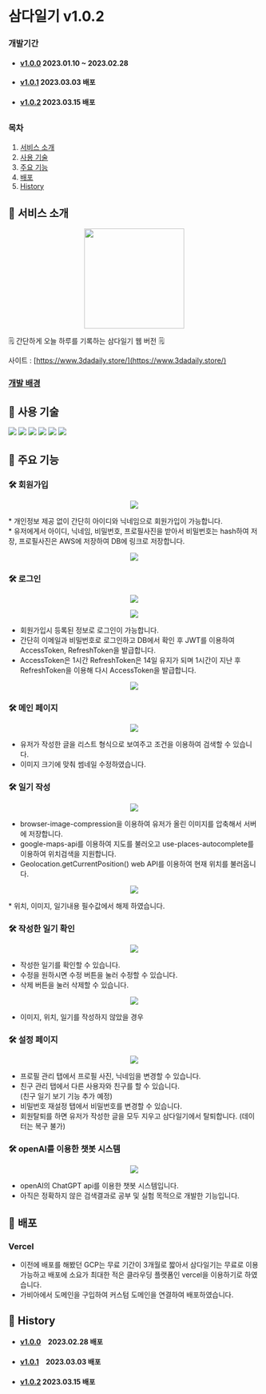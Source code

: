# 삼다일기 v1.0.2

### 개발기간
* #### [v1.0.0](https://github.com/acwell94/3daDaily/wiki) <span>2023.01.10 ~ 2023.02.28</span>
* #### [v1.0.1](https://github.com/acwell94/3daDaily/wiki/v1.0.0) <span>2023.03.03 배포</span>
* #### [v1.0.2](https://github.com/acwell94/3daDaily/wiki/v1.0.0) <span>2023.03.15 배포</span>
##

### 목차
1. [서비스 소개](#-서비스-소개)
2. [사용 기술](#-사용-기술)
3. [주요 기능](#-주요-기능)
4. [배포](#-배포)
5. [History](#-history)


## 📌 서비스 소개
<p align='center'>
<img width='200px' src='https://user-images.githubusercontent.com/89783182/222035863-cd30cc07-2690-47b6-8cc7-7a829d95fd33.png'/>
</p>

🗒️ 간단하게 오늘 하루를 기록하는 삼다일기 웹 버전 🗒️

사이트 : [https://www.3dadaily.store/](https://www.3dadaily.store/)

### [개발 배경](https://github.com/acwell94/3daDaily/wiki)

## 📌 사용 기술
<p align='start'>
  <img src='https://img.shields.io/badge/Typescript-v4.9.4-blue?logo=typescript'/>
    <img src='https://img.shields.io/badge/Next.js-v13.1.1-000000?logo=Next.js'/>
  <img src="https://img.shields.io/badge/styled components-v5.3.6-pink?logo=styled components">
  <img src="https://img.shields.io/badge/recoil-v0.7.6-blue?logo=react">
    <img src="https://img.shields.io/badge/hookform-v2.9.10-blue?logo=react">
      <img src="https://img.shields.io/badge/axios-v2.9.10-5A29E4?logo=axios">
</p>

## 📌 주요 기능

### 🛠️ 회원가입

<p align='center'>
  <img src='https://user-images.githubusercontent.com/89783182/222052335-598d888c-7db9-4213-afaa-bc5892d04e1b.png'/>
</p>
* 개인정보 제공 없이 간단히 아이디와 닉네임으로 회원가입이 가능합니다.<br>
* 유저에게서 아이디, 닉네임, 비밀번호, 프로필사진을 받아서 비밀번호는 hash하여 저장, 프로필사진은 AWS에 저장하여 DB에 링크로 저장합니다.
<p align='center'>
  <img src='https://user-images.githubusercontent.com/89783182/222068824-5088d79e-4531-43a8-81b0-6a866c0dbbcf.png'/>
</p>

### 🛠️ 로그인

<p align='center'>
  <img src='https://user-images.githubusercontent.com/89783182/222082594-2c6a95e0-5586-402d-87e2-5df64b9a3b0c.gif'/>
</p>

<p align='center'>
  <img src='https://user-images.githubusercontent.com/89783182/222082607-bfd1bed6-8ae7-435f-b843-6d8e6a727540.gif'/>
</p>

* 회원가입시 등록된 정보로 로그인이 가능합니다.<br>
* 간단히 이메일과 비밀번호로 로그인하고 DB에서 확인 후 JWT를 이용하여 AccessToken, RefreshToken을 발급합니다.<br>
* AccessToken은 1시간 RefreshToken은 14일 유지가 되며 1시간이 지난 후 RefreshToken을 이용해 다시 AccessToken을 발급합니다.<br>
<p align='center'>
  <img src='https://user-images.githubusercontent.com/89783182/222075168-7d82cbc6-cd85-430f-b837-2e08c9565734.png'/>
</p>

### 🛠️ 메인 페이지

<p align='center'>
  <img src='https://user-images.githubusercontent.com/89783182/225495903-336091c5-39ce-44f7-ac15-b2f85848db47.gif'/>
</p>

* 유저가 작성한 글을 리스트 형식으로 보여주고 조건을 이용하여 검색할 수 있습니다.
* 이미지 크기에 맞춰 썸네일 수정하였습니다.

### 🛠️ 일기 작성

<p align='center'>
  <img src='https://user-images.githubusercontent.com/89783182/222108839-b181fdf5-ed20-4b81-add6-8c2fe1d1349b.gif'/>
</p>

* browser-image-compression을 이용하여 유저가 올린 이미지를 압축해서 서버에 저장합니다.<br>
* google-maps-api를 이용하여 지도를 불러오고 use-places-autocomplete를 이용하여 위치검색을 지원합니다.<br>
* Geolocation.getCurrentPosition() web API를 이용하여 현재 위치를 불러옵니다.<br>

<p align='center'>
  <img src='https://user-images.githubusercontent.com/89783182/225496079-3a97eecc-0fba-4517-a9a0-bb205c18427b.gif'/>
</p>
* 위치, 이미지, 일기내용 필수값에서 해제 하였습니다.

### 🛠️ 작성한 일기 확인

<p align='center'>
  <img src='https://user-images.githubusercontent.com/89783182/222110980-68aa804a-5c08-40c1-a833-1e1dd74e95c6.gif'/>
</p>

* 작성한 일기를 확인할 수 있습니다.<br>
* 수정을 원하시면 수정 버튼을 눌러 수정할 수 있습니다.<br>
* 삭제 버튼을 눌러 삭제할 수 있습니다.

<p align='center'>
  <img src='https://user-images.githubusercontent.com/89783182/225496320-31d69506-edcb-4232-a12e-b2fd6224433b.png'/>
</p>

* 이미지, 위치, 일기를 작성하지 않았을 경우

### 🛠️ 설정 페이지

<p align='center'>
  <img src='https://user-images.githubusercontent.com/89783182/222111913-933d753e-ba4c-4c8e-8740-2c2323b1f54b.png'/>
</p>

* 프로필 관리 탭에서 프로필 사진, 닉네임을 변경할 수 있습니다.<br>
* 친구 관리 탭에서 다른 사용자와 친구를 할 수 있습니다.<br>
(친구 일기 보기 기능 추가 예정)
* 비밀번호 재설정 탭에서 비밀번호를 변경할 수 있습니다.<br>
* 회원탈퇴를 하면 유저가 작성한 글을 모두 지우고 삼다일기에서 탈퇴합니다.
(데이터는 복구 불가)

### 🛠️ openAI를 이용한 챗봇 시스템

<p align='center'>
  <img src='https://user-images.githubusercontent.com/89783182/222113170-6248a020-21b5-4f47-8dbc-b40840791fbc.gif'/>
</p>

* openAI의 ChatGPT api를 이용한 챗봇 시스템입니다.<br>
* 아직은 정확하지 않은 검색결과로 공부 및 실험 목적으로 개발한 기능입니다.<br>

## 📌 배포

### Vercel
* 이전에 배포를 해봤던 GCP는 무료 기간이 3개월로 짧아서 삼다일기는 무료로 이용가능하고 배포에 소요가 최대한 적은 클라우딩 플랫폼인 vercel을 이용하기로 하였습니다.<br>
* 가비아에서 도메인을 구입하여 커스텀 도메인을 연결하여 배포하였습니다.

## 📌 History
* #### [v1.0.0](https://github.com/acwell94/3daDaily/wiki)　<span>2023.02.28 배포</span>
* #### [v1.0.1](https://github.com/acwell94/3daDaily/wiki/v1.0.0)　<span>2023.03.03 배포</span>
* #### [v1.0.2](https://github.com/acwell94/3daDaily/wiki/v1.0.0) <span>2023.03.15 배포</span>

